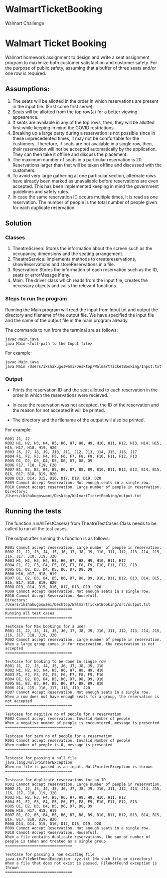 # WalmartTicketBooking
Walmart Challenge

# Walmart Ticket Booking

Walmart homework assignment to design and write a seat assignment
program to maximize both customer satisfaction and customer
safety. For the purpose of public safety, assuming that a buffer of three
seats and/or one row is required.

## Assumptions:
1. The seats will be allotted in the order in which reservations are present in the input file.
 (First come first serve).
2. Seats will be allotted from the top row(J) for a better viewing appearence.
4. If seats are available in any of the top rows, then, they will be allotted first while keeping in mind the COVID restrictions.
5. Breaking up a large party during a reservation is not possible since in these unprecedented times, it may not be comfortable for the customers. Therefore, if seats are not available in a single row, then, their reservation will not be accepted automatically by the application. They can then take it offline 
and discuss the placement.
6. The maximum number of seats in a particular reservation is 20. Reservations larger than that will be
 taken offline and discussed with the customers.
7. To avoid very large gathering at one particular section, alternate rows have already been marked as unavailable before reservations are even accepted. This has been implemented keeping in mind the government guidelines and safety rules.
8. In case the same reservation ID occurs multiple times, it is read as one reservation. The number of people is the total number of people given for each duplicate reservation.

## Solution

### Classes
1. TheatreScreen: Stores the information about the screen such as the occupancy, dimensions and the seating arrangement.
2. TheatreService: Implements methods to createreservations, showReservations and storeReservations in a file.
3. Reservation: Stores the information of each reservation such as the ID, seats or errorMessge if any.
4. Main: The driver class which reads from the input file, creates the necessary objects and calls the relevant functions.

### Steps to run the program
Running the Main program will read the input from Input.txt and output the directory and filename of the output file.
We have specified the input file and the name of the output file in the main program already.

The commands to run from the terminal are as follows:
``` 
javac Main.java
java Main <full-path to the Input file>
```
For example:
``` 
javac Main.java
java Main /Users/ikshakugoswami/Desktop/WalmartTicketBooking/Input.txt
```
### Output
* Prints the reservation ID and the seat alloted to each reservation in the order in which the reservations were recieved.

* In case the reservation was not accepted, the ID of the reservation and the reason for not accepted it will be printed.

* The directory and the filename of the output will also be printed.

For example:
```
R001 J1, J2
R002 H1, H2, H3, H4, H5, H6, H7, H8, H9, H10, H11, H12, H13, H14, H15, H16, H17, H18, H19, H20
R003 J6, J7, J8, J9, J10, J11, J12, J13, J14, J15, J16, J17
R004 F1, F2, F3, F4, F5, F6, F7, F8, F9, F10, F11, F12, F13
R005 D1, D2, D3, D4, D5, D6, D7, D8, D9
R006 F17, F18, F19, F20
R007 B1, B2, B3, B4, B5, B6, B7, B8, B9, B10, B11, B12, B13, B14, B15, B16, B17, B18, B19, B20
R008 D13, D14, D15, D16, D17, D18, D19, D20
R009 Cannot Accept Reservation. Not enough seats in a single row.
R010 Cannot accept reservation. Large number of people in reservation.
Directory: /Users/ikshakugoswami/Desktop/WalmartTicketBooking/output.txt
```

## Running the tests
The function runAllTestCases() from TheatreTestCases Class needs to be called to run all the test cases.

The output after running this function is as follows:
```
R001 Cannot accept reservation. Large number of people in reservation.
R002 J1, J2, J3, J4, J5, J6, J7, J8, J9, J10, J11, J12, J13, J14, J15, J16, J17, J18, J19, J20
R003 H1, H2, H3, H4, H5, H6, H7, H8, H9, H10, H11, H12
R004 F1, F2, F3, F4, F5, F6, F7, F8, F9, F10, F11, F12, F13
R005 D1, D2, D3, D4, D5, D6, D7, D8, D9
R006 H16, H17, H18, H19
R007 B1, B2, B3, B4, B5, B6, B7, B8, B9, B10, B11, B12, B13, B14, B15, B16, B17, B18, B19, B20
R008 D13, D14, D15, D16, D17, D18, D19, D20
R009 Cannot Accept Reservation. Not enough seats in a single row.
R010 Cannot Accept Reservation. Housefull.
Directory: /Users/ikshakugoswami/Desktop/WalmartTicketBooking/src/output.txt
==============================
Running all test cases
==============================

Testcase for Max bookings for a user
R001 J1, J2, J3, J4, J5, J6, J7, J8, J9, J10, J11, J12, J13, J14, J15, J16, J17, J18, J19, J20
R002 Cannot accept reservation. Large number of people in reservation.
When a large group comes in for reservation, the reservation is not accepted
==============================

Testcase for booking to be done in single row
R001 J1, J2, J3, J4, J5, J6, J7, J8, J9, J10
R002 H1, H2, H3, H4, H5, H6, H7, H8, H9, H10
R003 F1, F2, F3, F4, F5, F6, F7, F8, F9, F10
R004 D1, D2, D3, D4, D5, D6, D7, D8, D9, D10
R005 B1, B2, B3, B4, B5, B6, B7, B8, B9, B10
R006 J14, J15, J16, J17, J18, J19, J20
R007 Cannot Accept Reservation. Not enough seats in a single row.
When a row does not have enough seats for a group, the reservation is not accepted
==============================

Testcase for negitive no of people for a reservation
R002 Cannot accept reservation. Invalid Number of people
When a negative number of people is encountered, message is presented
==============================

Testcase for zero no of people for a reservation
R001 Cannot accept reservation. Invalid Number of people
When number of people is 0, message is presented
==============================

Testcase for passing a null file
java.lang.NullPointerException
When no file is passed as an input, NullPointerException is thrown
==============================

Testcase for duplicate reservations for an ID
R001 Cannot accept reservation. Large number of people in reservation.
R002 J1, J2, J3, J4, J5, J6, J7, J8, J9, J10, J11, J12, J13, J14, J15, J16, J17, J18, J19, J20
R003 H1, H2, H3, H4, H5, H6, H7, H8, H9, H10, H11, H12
R004 F1, F2, F3, F4, F5, F6, F7, F8, F9, F10, F11, F12, F13
R005 D1, D2, D3, D4, D5, D6, D7, D8, D9
R006 H16, H17, H18, H19
R007 B1, B2, B3, B4, B5, B6, B7, B8, B9, B10, B11, B12, B13, B14, B15, B16, B17, B18, B19, B20
R008 D13, D14, D15, D16, D17, D18, D19, D20
R009 Cannot Accept Reservation. Not enough seats in a single row.
R010 Cannot Accept Reservation. Housefull.
When a file contains duplicate reservations, the sum of number of people is taken and treated as a single group
==============================

Testcase for passing a non existing file
java.io.FileNotFoundException: xyz.txt (No such file or directory)
When a file that does not exist is passed, FileNotFound exception is thrown
==============================

```

